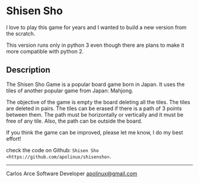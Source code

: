 
Shisen Sho
=======================

I love to play this game for years and I wanted to build a new version from the 
scratch.

This version runs only in python 3 even though there are plans to make it more
compatible with python 2.

Description
-----------

The Shisen Sho Game is a popular board game born in Japan. It uses the tiles
of another popular game from Japan: Mahjong.

The objective of the game is empty the board deleting all the tiles. The tiles 
are deleted in pairs. The tiles can be erased if there is a path of 3 points
between them. The path must be horizontally or vertically and it must be free
of any tile. Also, the path can be outside the board.

If you think the game can be improved, please let me know, I do my best effort!

check the code on Github: `Shisen Sho <https://github.com/apolinux/shisensho>`.

----------
Carlos Arce
Software Developer
apolinux@gmail.com
